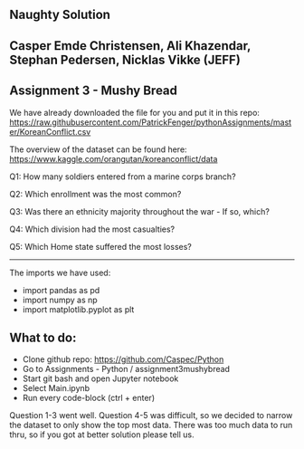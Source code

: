 ## Naughty Solution

## Casper Emde Christensen, Ali Khazendar, Stephan Pedersen, Nicklas Vikke (JEFF)



## Assignment 3 - Mushy Bread

We have already downloaded the file for you and put it in this repo: https://raw.githubusercontent.com/PatrickFenger/pythonAssignments/master/KoreanConflict.csv

The overview of the dataset can be found here: https://www.kaggle.com/orangutan/koreanconflict/data



Q1: How many soldiers entered from a marine corps branch?

Q2: Which enrollment was the most common?

Q3: Was there an ethnicity majority throughout the war - If so, which?

Q4: Which division had the most casualties?

Q5: Which Home state suffered the most losses?

----
The imports we have used:
- import pandas as pd
- import numpy as np
- import matplotlib.pyplot as plt

## What to do:

- Clone github repo: https://github.com/Caspec/Python
- Go to Assignments - Python / assignment3mushybread
- Start git bash and open Jupyter notebook
- Select Main.ipynb
- Run every code-block (ctrl + enter) 

Question 1-3 went well.
Question 4-5 was difficult, so we decided to narrow the dataset to only show the top most data. There was too much data to run thru, so if you got at better solution please tell us.
   